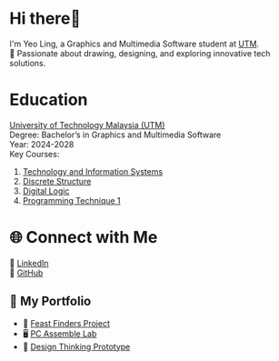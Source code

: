 # Hi there👋 

  I'm Yeo Ling, a Graphics and Multimedia Software student at [UTM](https://www.utm.my/).  
 🌟 Passionate about drawing, designing, and exploring innovative tech solutions. 

# Education

  [University of Technology Malaysia (UTM)](https://www.utm.my/)                                                                                                                                                
  Degree: Bachelor’s in Graphics and Multimedia Software                                                                                                                                                          
  Year: 2024-2028                                                                                                                                                                                                   
  Key Courses:
  1. [Technology and Information Systems](https://eportfolio.utm.my/user/nik-syahdina-zulaikha/tis-technology-and-information-system)
  2. [Discrete Structure](https://eportfolio.utm.my/user/nurulsyamira/s-e-c-i-1-0-1-3-d-s)
  3. [Digital Logic](http://ocw.utm.my/course/view.php?id=39)
  4. [Programming Technique 1](https://eportfolio.utm.my/user/muhammad-rafly/secj1013-pt1)

# 🌐 Connect with Me 

🔗 [LinkedIn](https://www.linkedin.com/in/yeo-ling-249074348/)                                                                                                                                   
🔗 [GitHub](https://github.com/yeoling)

## 📂 My Portfolio
- 📱 [Feast Finders Project](https://github.com/yourusername/feast-finders)
- 🖥️ [PC Assemble Lab](https://github.com/yourusername/pc-assemble)
- 🎨 [Design Thinking Prototype](https://github.com/yourusername/design-thinking)

